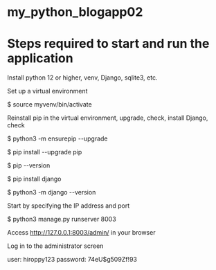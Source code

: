 # my_python_blogapp02


# Steps required to start and run the application

Install python 12 or higher, venv, Django, sqlite3, etc.

Set up a virtual environment

$ source myvenv/bin/activate

Reinstall pip in the virtual environment, upgrade, check, install Django, check

$ python3 -m ensurepip --upgrade

$ pip install --upgrade pip

$ pip --version

$ pip install django

$ python3 -m django --version

Start by specifying the IP address and port

$ python3 manage.py runserver 8003

Access http://127.0.0.1:8003/admin/ in your browser

Log in to the administrator screen

user: hiroppy123
password: 74eU$g509Zf!93
